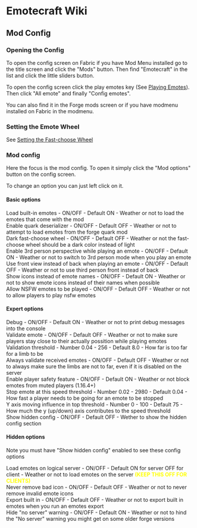 # Emotecraft Wiki

## Mod Config

### Opening the Config

To open the config screen on Fabric if you have Mod Menu installed go to the title screen and click the "Mods" button. Then find "Emotecraft" in the list and click the little sliders button.

To open the config screen click the play emotes key (See [Playing Emotes](./playing-emotes)). Then click "All emote" and finally "Config emotes".

You can also find it in the Forge mods screen or if you have modmenu installed on Fabric in the modmenu.

### Setting the Emote Wheel

See [Setting the Fast-choose Wheel](./setting-fast-choose-wheel)

### Mod config

Here the focus is the mod config. To open it simply click the "Mod options" button on the config screen.

To change an option you can just left click on it.

#### Basic options

Load built-in emotes - ON/OFF - Default ON - Weather or not to load the emotes that come with the mod\
Enable quark deserializer - ON/OFF - Default OFF - Weather or not to attempt to load emotes from the forge quark mod\
Dark fast-choose wheel - ON/OFF - Default OFF - Weather or not the fast-choose wheel should be a dark color instead of light\
Enable 3rd person perspective while playing an emote - ON/OFF - Default ON - Weather or not to switch to 3rd person mode when you play an emote\
Use front view instead of back when playing an emote - ON/OFF - Default OFF - Weather or not to use third person front instead of back\
Show icons instead of emote names - ON/OFF - Default ON - Weather or not to show emote icons instead of their names when possible\
Allow NSFW emotes to be played - ON/OFF - Default OFF - Weather or not to allow players to play nsfw emotes

#### Expert options

Debug - ON/OFF - Default ON - Weather or not to print debug messages into the console\
Validate emote - ON/OFF - Default OFF - Weather or not to make sure players stay close to their actually possition while playing emotes\
Validation threshold - Number 0.04 - 256 - Default 8.0 - How far is too far for a limb to be\
Always validate received emotes - ON/OFF - Default OFF - Weather or not to always make sure the limbs are not to far, even if it is disabled on the server\
Enable player safety feature - ON/OFF - Default ON - Weather or not block emotes from muted players (1.16.4+)\
Stop emote at this speed threshold - Number 0.02 - 2980 - Default 0.04 - How fast a player needs to be going for an emote to be stopped\
Y axis moving influence in top threshold - Number 0 - 100 - Default 75 - How much the y (up/down) axis contributes to the speed threshold\
Show hidden config - ON/OFF - Default OFF - Wether to show the hidden config section

#### Hidden options

Note you must have "Show hidden config" enabled to see these config options

Load emotes on logical server - ON/OFF - Default ON for server OFF for client - Weather or not to load emotes on the server <span style="color: yellow;">**(KEEP THIS OFF FOR CLIENTS)**</span>\
Never remove bad icon - ON/OFF - Default OFF - Weather or not to never remove invalid emote icons\
Export built in - ON/OFF - Default OFF - Weather or not to export built in emotes when you run an emotes export\
Hide "no server" warning - ON/OFF - Default ON - Weather or not to hind the "No server" warning you might get on some older forge versions
